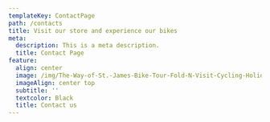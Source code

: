 ```yaml
---
templateKey: ContactPage
path: /contacts
title: Visit our store and experience our bikes
meta:
  description: This is a meta description.
  title: Contact Page
feature:
  align: center
  image: /img/The-Way-of-St.-James-Bike-Tour-Fold-N-Visit-Cycling-Holidays-0071.jpg
  imageAlign: center top
  subtitle: ''
  textcolor: Black
  title: Contact us
---
```




